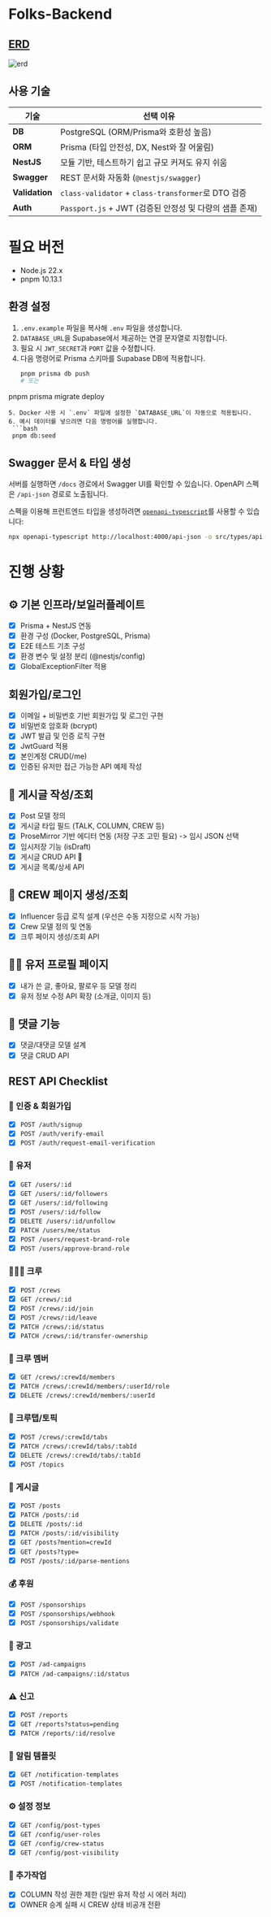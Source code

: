 # Folks-Backend

## [ERD](https://dbdiagram.io/d/folksfashioncommunity-680a46a51ca52373f537a8de)

![erd](./assets/erd.png)

## 사용 기술

| 기술           | 선택 이유                                               |
| -------------- | ------------------------------------------------------- |
| **DB**         | PostgreSQL (ORM/Prisma와 호환성 높음)                   |
| **ORM**        | Prisma (타입 안전성, DX, Nest와 잘 어울림)              |
| **NestJS**     | 모듈 기반, 테스트하기 쉽고 규모 커져도 유지 쉬움        |
| **Swagger**    | REST 문서화 자동화 (`@nestjs/swagger`)                  |
| **Validation** | `class-validator` + `class-transformer`로 DTO 검증      |
| **Auth**       | `Passport.js` + JWT (검증된 안정성 및 다량의 샘플 존재) |

# 필요 버전

- Node.js 22.x
- pnpm 10.13.1

## 환경 설정

1. `.env.example` 파일을 복사해 `.env` 파일을 생성합니다.
2. `DATABASE_URL`을 Supabase에서 제공하는 연결 문자열로 지정합니다.
3. 필요 시 `JWT_SECRET`과 `PORT` 값을 수정합니다.
4. 다음 명령어로 Prisma 스키마를 Supabase DB에 적용합니다.
   ```bash
   pnpm prisma db push
   # 또는
 pnpm prisma migrate deploy
  ```
5. Docker 사용 시 `.env` 파일에 설정한 `DATABASE_URL`이 자동으로 적용됩니다.
6. 예시 데이터를 넣으려면 다음 명령어를 실행합니다.
   ```bash
   pnpm db:seed
   ```

## Swagger 문서 & 타입 생성

서버를 실행하면 `/docs` 경로에서 Swagger UI를 확인할 수 있습니다. OpenAPI 스펙은 `/api-json` 경로로 노출됩니다.

스펙을 이용해 프런트엔드 타입을 생성하려면 [`openapi-typescript`](https://github.com/drwpow/openapi-typescript)를 사용할 수 있습니다:

```bash
npx openapi-typescript http://localhost:4000/api-json -o src/types/api.d.ts
```

# 진행 상황

## ⚙️ 기본 인프라/보일러플레이트

- [x] Prisma + NestJS 연동
- [x] 환경 구성 (Docker, PostgreSQL, Prisma)
- [x] E2E 테스트 기초 구성
- [x] 환경 변수 및 설정 분리 (@nestjs/config)
- [x] GlobalExceptionFilter 적용

## 회원가입/로그인

- [x] 이메일 + 비밀번호 기반 회원가입 및 로그인 구현
- [x] 비밀번호 암호화 (bcrypt)
- [x] JWT 발급 및 인증 로직 구현
- [x] JwtGuard 적용
- [x] 본인계정 CRUD(/me)
- [x] 인증된 유저만 접근 가능한 API 예제 작성

## 📝 게시글 작성/조회

- [x] Post 모델 정의
- [x] 게시글 타입 필드 (TALK, COLUMN, CREW 등)
- [x] ProseMirror 기반 에디터 연동 (저장 구조 고민 필요) -> 임시 JSON 선택
- [x] 임시저장 기능 (isDraft)
- [x] 게시글 CRUD API 🏃
- [x] 게시글 목록/상세 API

## 🎪 CREW 페이지 생성/조회

- [x] Influencer 등급 로직 설계 (우선은 수동 지정으로 시작 가능)
- [x] Crew 모델 정의 및 연동
- [x] 크루 페이지 생성/조회 API

## 🧑‍💼 유저 프로필 페이지

- [x] 내가 쓴 글, 좋아요, 팔로우 등 모델 정리
- [x] 유저 정보 수정 API 확장 (소개글, 이미지 등)

## 💬 댓글 기능

- [x] 댓글/대댓글 모델 설계
- [x] 댓글 CRUD API

## REST API Checklist

### 🔐 인증 & 회원가입

- [x] `POST /auth/signup`
- [x] `POST /auth/verify-email`
- [x] `POST /auth/request-email-verification`

### 👤 유저

- [x] `GET /users/:id`
- [x] `GET /users/:id/followers`
- [x] `GET /users/:id/following`
- [x] `POST /users/:id/follow`
- [x] `DELETE /users/:id/unfollow`
- [x] `PATCH /users/me/status`
- [x] `POST /users/request-brand-role`
- [x] `POST /users/approve-brand-role`

### 🧑‍🤝‍🧑 크루

- [x] `POST /crews`
- [x] `GET /crews/:id`
- [x] `POST /crews/:id/join`
- [x] `POST /crews/:id/leave`
- [x] `PATCH /crews/:id/status`
- [x] `PATCH /crews/:id/transfer-ownership`

### 👥 크루 멤버

- [x] `GET /crews/:crewId/members`
- [x] `PATCH /crews/:crewId/members/:userId/role`
- [x] `DELETE /crews/:crewId/members/:userId`

### 🧷 크루탭/토픽

- [x] `POST /crews/:crewId/tabs`
- [x] `PATCH /crews/:crewId/tabs/:tabId`
- [x] `DELETE /crews/:crewId/tabs/:tabId`
- [x] `POST /topics`

### 📝 게시글

- [x] `POST /posts`
- [x] `PATCH /posts/:id`
- [x] `DELETE /posts/:id`
- [x] `PATCH /posts/:id/visibility`
- [x] `GET /posts?mention=crewId`
- [x] `GET /posts?type=`
- [x] `POST /posts/:id/parse-mentions`

### 💰 후원

- [x] `POST /sponsorships`
- [x] `POST /sponsorships/webhook`
- [x] `POST /sponsorships/validate`

### 📢 광고

- [x] `POST /ad-campaigns`
- [x] `PATCH /ad-campaigns/:id/status`

### ⚠️ 신고

- [x] `POST /reports`
- [x] `GET /reports?status=pending`
- [x] `PATCH /reports/:id/resolve`

### 🔔 알림 템플릿

- [x] `GET /notification-templates`
- [x] `POST /notification-templates`

### ⚙️ 설정 정보

- [x] `GET /config/post-types`
- [x] `GET /config/user-roles`
- [x] `GET /config/crew-status`
- [x] `GET /config/post-visibility`

### 🫡 추가작업

- [x] COLUMN 작성 권한 제한 (일반 유저 작성 시 에러 처리)
- [x] OWNER 승계 실패 시 CREW 상태 비공개 전환
